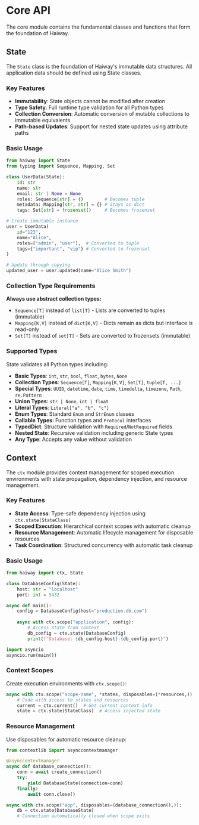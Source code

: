 # Core API

The core module contains the fundamental classes and functions that form the foundation of Haiway.

## State

The `State` class is the foundation of Haiway's immutable data structures. All application data should be defined using State classes.

### Key Features

- **Immutability**: State objects cannot be modified after creation
- **Type Safety**: Full runtime type validation for all Python types
- **Collection Conversion**: Automatic conversion of mutable collections to immutable equivalents
- **Path-based Updates**: Support for nested state updates using attribute paths

### Basic Usage

```python
from haiway import State
from typing import Sequence, Mapping, Set

class UserData(State):
    id: str
    name: str
    email: str | None = None
    roles: Sequence[str] = ()        # Becomes tuple
    metadata: Mapping[str, str] = {} # Stays as dict
    tags: Set[str] = frozenset()     # Becomes frozenset

# Create immutable instance
user = UserData(
    id="123",
    name="Alice",
    roles=["admin", "user"],  # Converted to tuple
    tags={"important", "vip"} # Converted to frozenset
)

# Update through copying
updated_user = user.updated(name="Alice Smith")
```

### Collection Type Requirements

**Always use abstract collection types:**

- `Sequence[T]` instead of `list[T]` - Lists are converted to tuples (immutable)
- `Mapping[K,V]` instead of `dict[K,V]` - Dicts remain as dicts but interface is read-only
- `Set[T]` instead of `set[T]` - Sets are converted to frozensets (immutable)

### Supported Types

State validates all Python types including:

- **Basic Types**: `int`, `str`, `bool`, `float`, `bytes`, `None`
- **Collection Types**: `Sequence[T]`, `Mapping[K,V]`, `Set[T]`, `tuple[T, ...]`
- **Special Types**: `UUID`, `datetime`, `date`, `time`, `timedelta`, `timezone`, `Path`, `re.Pattern`
- **Union Types**: `str | None`, `int | float`
- **Literal Types**: `Literal["a", "b", "c"]`
- **Enum Types**: Standard `Enum` and `StrEnum` classes
- **Callable Types**: Function types and `Protocol` interfaces
- **TypedDict**: Structure validation with `Required`/`NotRequired` fields
- **Nested State**: Recursive validation including generic State types
- **Any Type**: Accepts any value without validation

## Context

The `ctx` module provides context management for scoped execution environments with state propagation, dependency injection, and resource management.

### Key Features

- **State Access**: Type-safe dependency injection using `ctx.state(StateClass)`
- **Scoped Execution**: Hierarchical context scopes with automatic cleanup
- **Resource Management**: Automatic lifecycle management for disposable resources
- **Task Coordination**: Structured concurrency with automatic task cleanup

### Basic Usage

```python
from haiway import ctx, State

class DatabaseConfig(State):
    host: str = "localhost"
    port: int = 5432

async def main():
    config = DatabaseConfig(host="production.db.com")
    
    async with ctx.scope("application", config):
        # Access state from context
        db_config = ctx.state(DatabaseConfig)
        print(f"Database: {db_config.host}:{db_config.port}")

import asyncio
asyncio.run(main())
```

### Context Scopes

Create execution environments with `ctx.scope()`:

```python
async with ctx.scope("scope-name", *states, disposables=(*resources,)):
    # Code with access to states and resources
    current = ctx.current()  # Get current context info
    state = ctx.state(StateClass)  # Access injected state
```

### Resource Management

Use disposables for automatic resource cleanup:

```python
from contextlib import asynccontextmanager

@asynccontextmanager
async def database_connection():
    conn = await create_connection()
    try:
        yield DatabaseState(connection=conn)
    finally:
        await conn.close()

async with ctx.scope("app", disposables=(database_connection(),)):
    db = ctx.state(DatabaseState)
    # Connection automatically closed when scope exits
```
